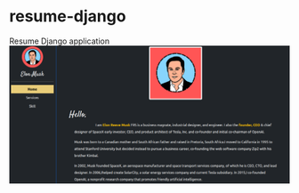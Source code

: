 # resume-django
Resume Django application 
![Resume](https://github.com/sailendrachettri/resume-django/blob/main/resume_project.png)
